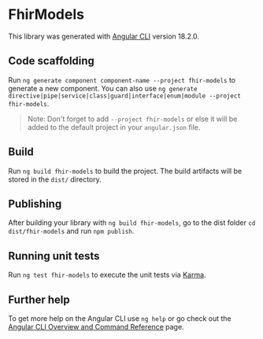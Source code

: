 # FhirModels

This library was generated with [Angular CLI](https://github.com/angular/angular-cli) version 18.2.0.

## Code scaffolding

Run `ng generate component component-name --project fhir-models` to generate a new component. You can also use `ng generate directive|pipe|service|class|guard|interface|enum|module --project fhir-models`.
> Note: Don't forget to add `--project fhir-models` or else it will be added to the default project in your `angular.json` file. 

## Build

Run `ng build fhir-models` to build the project. The build artifacts will be stored in the `dist/` directory.

## Publishing

After building your library with `ng build fhir-models`, go to the dist folder `cd dist/fhir-models` and run `npm publish`.

## Running unit tests

Run `ng test fhir-models` to execute the unit tests via [Karma](https://karma-runner.github.io).

## Further help

To get more help on the Angular CLI use `ng help` or go check out the [Angular CLI Overview and Command Reference](https://angular.dev/tools/cli) page.
